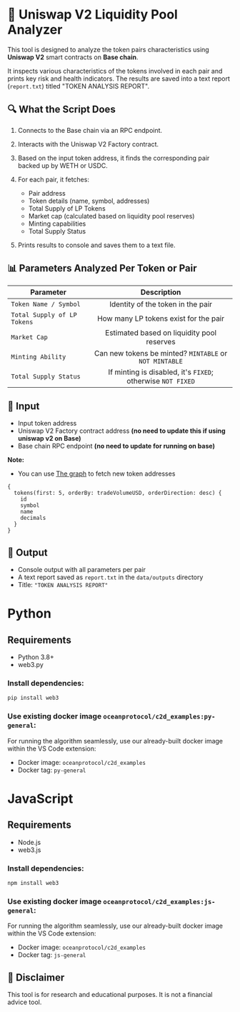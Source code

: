 # 🧪 Uniswap V2 Liquidity Pool Analyzer

This tool is designed to analyze the token pairs characteristics using **Uniswap V2** smart contracts
on **Base chain**.

It inspects various characteristics of the tokens involved in each pair and prints key risk and health
indicators. The results are saved into a text report (`report.txt`) titled "TOKEN ANALYSIS REPORT".

## 🔍 What the Script Does

1. Connects to the Base chain via an RPC endpoint.
2. Interacts with the Uniswap V2 Factory contract.
3. Based on the input token address, it finds the corresponding pair backed up by WETH or USDC.
4. For each pair, it fetches:

   - Pair address
   - Token details (name, symbol, addresses)
   - Total Supply of LP Tokens
   - Market cap (calculated based on liquidity pool reserves)
   - Minting capabilities
   - Total Supply Status

5. Prints results to console and saves them to a text file.

## 📊 Parameters Analyzed Per Token or Pair

| Parameter                   | Description                                                |
| --------------------------- | :--------------------------------------------------------: |
| `Token Name / Symbol`       | Identity of the token in the pair                         |
| `Total Supply of LP Tokens` | How many LP tokens exist for the pair                     |
| `Market Cap`                | Estimated based on liquidity pool reserves                |
| `Minting Ability`           | Can new tokens be minted? `MINTABLE` or `NOT MINTABLE`    |
| `Total Supply Status`       | If minting is disabled, it's `FIXED`; otherwise `NOT FIXED` |

## 📁 Input

- Input token address
- Uniswap V2 Factory contract address **(no need to update this if using uniswap v2 on Base)**
- Base chain RPC endpoint **(no need to update for running on base)**

**Note:**
- You can use [The graph](https://thegraph.com/explorer/subgraphs/D31gzGUtVNhHNdnxeELUBdch5rzDRm5cddvae9GzhCLu?view=Query) to fetch new token addresses
```
{
  tokens(first: 5, orderBy: tradeVolumeUSD, orderDirection: desc) {
    id
    symbol
    name
    decimals
  }
}
``` 


## 📁 Output

- Console output with all parameters per pair
- A text report saved as `report.txt` in the `data/outputs` directory
- Title: `"TOKEN ANALYSIS REPORT"`

#  Python
##  Requirements

- Python 3.8+
- web3.py

### Install dependencies:

```bash
pip install web3
```

### Use existing docker image `oceanprotocol/c2d_examples:py-general`:

For running the algorithm seamlessly, use our already-built docker image within the VS Code extension:

- Docker image: `oceanprotocol/c2d_examples`
- Docker tag: `py-general`

#  JavaScript

##  Requirements

- Node.js
- web3.js

### Install dependencies:

```bash
npm install web3
```

### Use existing docker image `oceanprotocol/c2d_examples:js-general`:

For running the algorithm seamlessly, use our already-built docker image within the VS Code extension:

- Docker image: `oceanprotocol/c2d_examples`
- Docker tag: `js-general`

## 🔐 Disclaimer

This tool is for research and educational purposes. It is not a financial advice tool.
